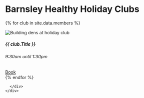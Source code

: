 <div class="jumbotron jumbotron-fluid">
  <div class="container">
    <h1 class="display-4">Barnsley Healthy Holiday Clubs</h1>
    <div class="container">
      <div class="card-columns">
        
{% for club in site.data.members %}
        <div class="card w-25">
          <img class="card-img-top" src="{{ site.baseurl }}/assets/img/239103681_4221236217952071_7560413288161334995_cropped.jpg" alt="Building dens at holiday club">
          <div class="card-body">
            <h5 class="card-title text-dark">{{ club.Title }}</h5>
            <h6 class="card-subtitle mb-2 text-muted">9:30am until 1:30pm</h6>
            <a href="https://my.barnsley.gov.uk/Events/BookTickets/{{ club.Number }}" target="_blank" class="card-link btn btn-primary">Book</a>
          </div>
        </div>
{% endfor %}

      </div>
    </div>
  </div>
</div>
